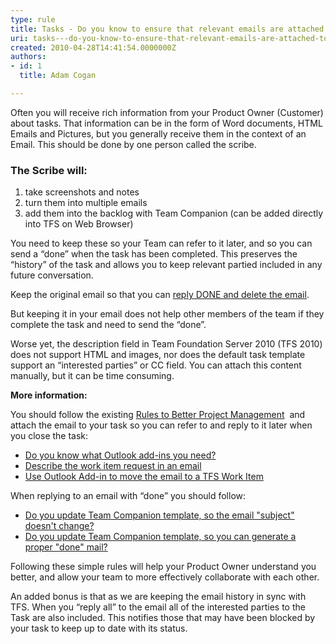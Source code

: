 ```yaml
---
type: rule
title: Tasks - Do you know to ensure that relevant emails are attached to tasks?
uri: tasks---do-you-know-to-ensure-that-relevant-emails-are-attached-to-tasks
created: 2010-04-28T14:41:54.0000000Z
authors:
- id: 1
  title: Adam Cogan

---
```


 
Often you will receive rich information from your Product Owner (Customer) about tasks. That information can be in the form of Word documents, HTML Emails and Pictures, but you generally receive them in the context of an Email. This should be done by one person called the scribe.​


### The Scribe will:

1. take screenshots and notes
2. turn them into multiple emails
3. add them into the backlog with Team Companion (can be added directly into TFS on Web Browser)


 
You need to keep these so your Team can refer to it later, and so you can send a “done” when the task has been completed. This preserves the “history” of the task and allows you to keep relevant partied included in any future conversation.

Keep the original email so that you can     [reply DONE and delete the email](/dones-do-you-reply-done-and-delete-the-original-email).

But keeping it in your email does not help other members of the team if they complete the task and need to send the “done”.

Worse yet, the description field in Team Foundation Server 2010 (TFS 2010) does not support HTML and images, nor does the default task template support an “interested parties” or CC field. You can attach this content manually, but it can be time consuming.

**More information:**

You should follow the existing     [Rules to Better Project Management](/Management/RulestoBetterSpecificationReviews)  and attach the email to your task so you can refer to and reply to it later when you close the task:

- [Do you know what Outlook add-ins you need?](http&#58;//www.ssw.com.au/ssw/standards/rules/RulesToBetterProjectManagementWithTFS.aspx#OutlookAddin)
- [Describe the work item request in an email](http&#58;//www.ssw.com.au/ssw/standards/rules/RulesToBetterProjectManagementWithTFS.aspx#WorkItemEmail)
- [Use Outlook Add-in to move the email to a TFS Work Item](http&#58;//www.ssw.com.au/ssw/standards/rules/RulesToBetterProjectManagementWithTFS.aspx#TeamCompanionWorkItem)


When replying to an email with “done” you should follow:

- [Do you update Team Companion template, so the email "subject" doesn't change?](http&#58;//www.ssw.com.au/ssw/standards/rules/RulesToBetterProjectManagementWithTFS.aspx#KeepConsistentName)
- [Do you update Team Companion template, so you can generate a proper "done" mail?](http&#58;//www.ssw.com.au/ssw/standards/rules/RulesToBetterProjectManagementWithTFS.aspx#EmailTemplate)


Following these simple rules will help your Product Owner understand you better, and allow your team to more effectively collaborate with each other.

An added bonus is that as we are keeping the email history in sync with TFS. When you “reply all” to the email all of the interested parties to the Task are also included. This notifies those that may have been blocked by your task to keep up to date with its status.

